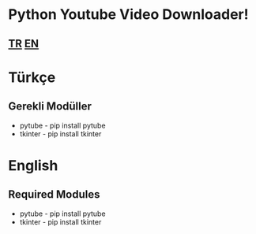 # Python Youtube Video Downloader!
## [TR](#türkçe)  [EN](#english)



# Türkçe
## Gerekli Modüller
- pytube - pip install pytube
- tkinter - pip install tkinter





# English
## Required Modules
- pytube - pip install pytube
- tkinter - pip install tkinter
